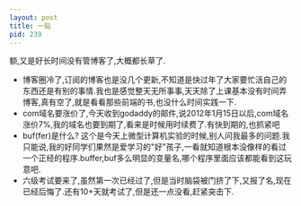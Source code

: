 ```yaml
---
layout: post
title: 一贴
pid: 239
---
```

额,又是好长时间没有管博客了,大概都长草了.

* 博客圈冷了,订阅的博客也是没几个更新,不知道是快过年了大家要忙活自己的东西还是有别的事情.我也是感觉整天无所事事,天天除了上课基本没有时间弄博客,真有空了,就是看看那些前端的书,也没什么时间实践一下.
* com域名要涨价了,今天收到godaddy的邮件,说2012年1月15日以后,com域名涨价7%,我的域名也要到期了,看来是时候用时续费了.有快到期的,也抓紧吧
* buf(fer)是什么? 这个是今天上微型计算机实验的时候,别人问我最多的问题.我只能说,我的好同学们果然是爱学习的"好"孩子,一看就知道根本没像样的看过一个正经的程序.buffer,buf多么明显的变量名,哪个程序里面应该都能看到这玩意吧.
* 六级考试要来了,虽然第一次已经过了,但是当时脑袋被门挤了下,又报了名,现在已经后悔了.还有10+天就考试了,但是还一点没看,赶紧突击下.
